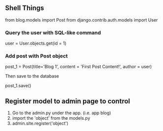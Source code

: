## Shell Things
from blog.models import Post
from django.contrib.auth.models import User

### Query the user with SQL-like command
user = User.objects.get(id = 1)


### Add post with Post object
post_1 = Post(title='Blog 1', content = 'First Post Content!', author = user)

Then save to the database

post_1.save()



## Register model to admin page to control
1. Go to the admin.py under the app. (i.e. app blog)
2. import the 'object' from the models.py
3. admin.site.register('object')